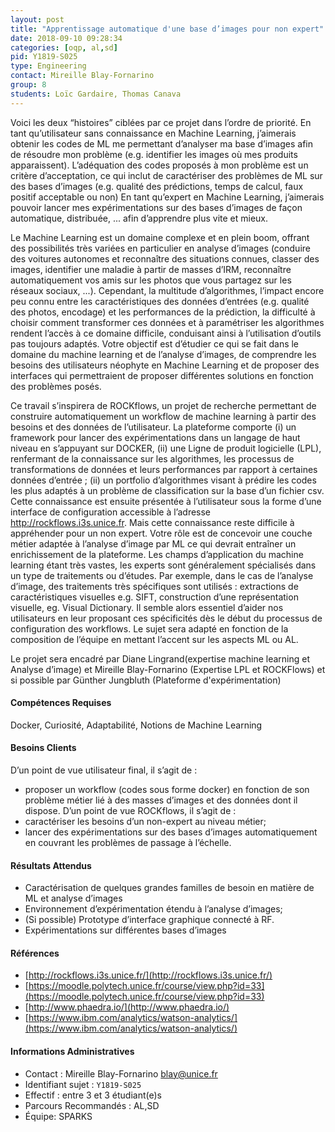 ```yaml
---
layout: post
title: "Apprentissage automatique d'une base d’images pour non expert"
date: 2018-09-10 09:28:34
categories: [oqp, al,sd]
pid: Y1819-S025
type: Engineering
contact: Mireille Blay-Fornarino
group: 8
students: Loïc Gardaire, Thomas Canava
---
```

       
Voici les deux “histoires” ciblées par ce projet  dans l’ordre de priorité.
En tant qu’utilisateur sans connaissance en Machine Learning, j’aimerais obtenir les codes de ML me permettant d’analyser ma base d’images afin de résoudre mon problème (e.g. identifier les images où mes produits apparaissent). L’adéquation des codes proposés à mon problème est un  critère d’acceptation, ce qui inclut de caractériser des problèmes de ML sur des bases d’images (e.g. qualité des prédictions, temps de calcul, faux positif acceptable ou non)
En tant qu’expert en Machine Learning, j’aimerais pouvoir lancer mes expérimentations sur des bases d’images de façon automatique, distribuée, ... afin d’apprendre plus vite et mieux.

Le Machine Learning est un domaine complexe et en plein boom, offrant des possibilités très variées en particulier en analyse d’images (conduire des voitures autonomes et reconnaître des situations connues, classer des images, identifier une maladie à partir de masses d’IRM, reconnaître automatiquement vos amis sur les photos que vous partagez sur les réseaux sociaux, ...). Cependant, la multitude d’algorithmes, l’impact encore peu connu entre les caractéristiques des données d’entrées (e.g. qualité des photos, encodage) et les performances de la prédiction, la difficulté à choisir comment transformer ces données et à paramétriser les algorithmes rendent l’accès à ce domaine difficile, conduisant ainsi à l’utilisation d’outils pas toujours adaptés.
Votre objectif est d’étudier ce qui se fait dans le domaine du machine learning et de l’analyse d’images, de comprendre les besoins des utilisateurs néophyte en Machine Learning et de proposer des interfaces qui permettraient de proposer différentes solutions en fonction des problèmes posés. 

Ce travail s’inspirera de ROCKflows, un projet de recherche permettant de construire automatiquement un workflow de machine learning à partir des besoins et des données de l’utilisateur. La plateforme comporte (i) un framework pour lancer des expérimentations dans un langage de haut niveau en s’appuyant sur DOCKER, (ii) une Ligne de produit logicielle (LPL), renfermant de la connaissance sur les algorithmes, les processus de transformations de données et leurs performances par rapport à certaines données d’entrée ; (ii) un portfolio d’algorithmes visant à prédire les codes les plus adaptés à un problème de classification sur la base d’un fichier csv.
Cette connaissance est ensuite présentée à l’utilisateur sous la forme d’une interface de configuration accessible à l’adresse http://rockflows.i3s.unice.fr. Mais cette connaissance reste difficile à appréhender pour un non expert. Votre rôle est de concevoir une couche métier adaptée à l’analyse d’image par ML ce qui devrait entraîner un enrichissement de la plateforme. 
Les champs d’application du machine learning étant très vastes, les experts sont généralement spécialisés dans un type de traitements ou d’études. Par exemple, dans le cas de l’analyse d’image, des traitements très spécifiques sont utilisés : extractions de caractéristiques visuelles e.g. SIFT, construction d’une représentation visuelle, eg. Visual Dictionary. Il semble alors essentiel d’aider nos utilisateurs en leur proposant ces spécificités dès le début du processus de configuration des workflows.
Le sujet sera adapté en fonction de la composition de l’équipe en mettant l’accent sur les aspects ML ou AL.

Le projet sera encadré par Diane Lingrand(expertise machine learning et Analyse d’image) et  Mireille Blay-Fornarino (Expertise LPL et ROCKFlows) et si possible par Günther Jungbluth (Plateforme d'expérimentation) 


#### Compétences Requises
Docker, Curiosité, Adaptabilité, Notions de Machine Learning



     

#### Besoins Clients
D’un point de vue utilisateur final, il s’agit de :
- proposer un workflow (codes sous forme docker) en fonction de son problème métier lié à des masses d’images et des données dont il dispose. 
D’un point de vue ROCKflows, il s’agit de : 
- caractériser les besoins d’un non-expert au niveau métier; 
- lancer des expérimentations sur des bases d’images automatiquement en couvrant les problèmes de passage à l’échelle.



#### Résultats Attendus
- Caractérisation de quelques grandes familles de besoin en matière de ML et analyse d’images
- Environnement d’expérimentation étendu à l’analyse d’images;
- (Si possible) Prototype d’interface graphique connecté à RF.
- Expérimentations sur différentes bases d’images

#### Références

  * [http://rockflows.i3s.unice.fr/](http://rockflows.i3s.unice.fr/)
  * [https://moodle.polytech.unice.fr/course/view.php?id=33](https://moodle.polytech.unice.fr/course/view.php?id=33)
  * [http://www.phaedra.io/](http://www.phaedra.io/)
  * [https://www.ibm.com/analytics/watson-analytics/](https://www.ibm.com/analytics/watson-analytics/)

#### Informations Administratives
  * Contact : Mireille Blay-Fornarino <blay@unice.fr>
  * Identifiant sujet : `Y1819-S025`
  * Effectif : entre 3 et 3 étudiant(e)s
  * Parcours Recommandés : AL,SD
  * Équipe: SPARKS

     